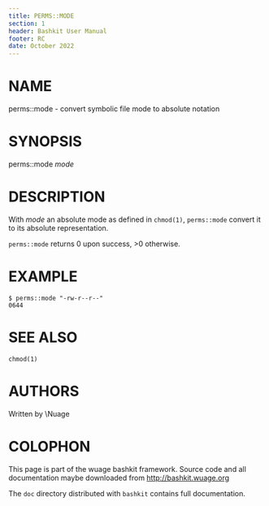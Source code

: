 ```yaml
---
title: PERMS::MODE
section: 1
header: Bashkit User Manual
footer: RC
date: October 2022
---
```



# NAME

perms::mode - convert symbolic file mode to absolute notation

# SYNOPSIS

perms::mode *mode*

# DESCRIPTION

With *mode* an absolute mode as defined in `chmod(1)`, `perms::mode`
convert it to its absolute representation.

`perms::mode` returns 0 upon success, >0 otherwise.

# EXAMPLE

    $ perms::mode "-rw-r--r--"
    0644

# SEE ALSO
`chmod(1)`

# AUTHORS
Written by \\Nuage

# COLOPHON
This page is part of the wuage bashkit framework. Source code and all
documentation maybe downloaded from <http://bashkit.wuage.org>

The `doc` directory distributed with `bashkit` contains full documentation.
